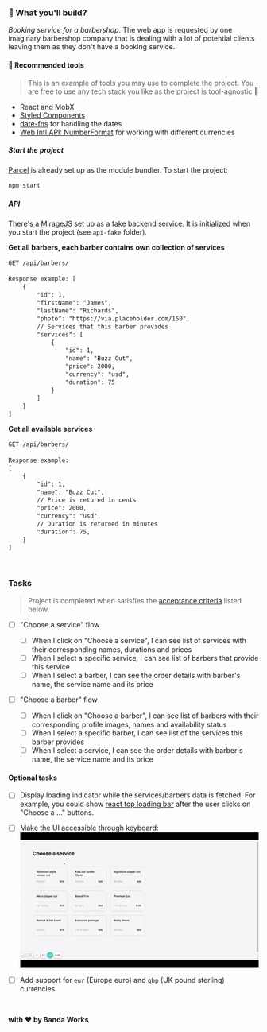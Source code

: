 ### :rocket: What you'll build?

_Booking service for a barbershop_. The web app is requested by one imaginary barbershop company that is dealing with a lot of potential clients leaving them as they don't have a booking service.

#### :wrench: Recommended tools

> This is an example of tools you may use to complete the project.
> You are free to use any tech stack you like as the project is tool-agnostic :slightly_smiling_face:

- React and MobX
- [Styled Components](https://styled-components.com/)
- [date-fns](https://date-fns.org/) for handling the dates
- [Web Intl API: NumberFormat](https://developer.mozilla.org/en-US/docs/Web/JavaScript/Reference/Global_Objects/Intl/NumberFormat/NumberFormat) for working with different currencies

##### Start the project

[Parcel](https://parceljs.org/) is already set up as the module bundler. To start the project:

```bash
npm start
```

##### API

There's a [MirageJS](https://miragejs.com/) set up as a fake backend service. It is initialized when you start the project (see `api-fake` folder).

**Get all barbers, each barber contains own collection of services**

```
GET /api/barbers/

Response example: [
    {
        "id": 1,
        "firstName": "James",
        "lastName": "Richards",
        "photo": "https://via.placeholder.com/150",
        // Services that this barber provides
        "services": [
            {
                "id": 1,
                "name": "Buzz Cut",
                "price": 2000,
                "currency": "usd",
                "duration": 75
            }
        ]
    }
]
```

**Get all available services**

```
GET /api/barbers/

Response example:
[
    {
        "id": 1,
        "name": "Buzz Cut",
        // Price is retured in cents
        "price": 2000,
        "currency": "usd",
        // Duration is returned in minutes
        "duration": 75,
    }
]
```

&nbsp;

### Tasks

> Project is completed when satisfies the [acceptance criteria](https://rubygarage.org/blog/clear-acceptance-criteria-and-why-its-important) listed below.

- [ ] "Choose a service" flow

  - [ ] When I click on "Choose a service", I can see list of services with their corresponding names, durations and prices
  - [ ] When I select a specific service, I can see list of barbers that provide this service
  - [ ] When I select a barber, I can see the order details with barber's name, the service name and its price

- [ ] "Choose a barber" flow
  - [ ] When I click on "Choose a barber", I can see list of barbers with their corresponding profile images, names and availability status
  - [ ] When I select a specific barber, I can see list of the services this barber provides
  - [ ] When I select a service, I can see the order details with barber's name, the service name and its price

#### Optional tasks

- [ ] Display loading indicator while the services/barbers data is fetched. For example, you could show [react top loading bar](https://klendi.github.io/react-top-loading-bar/) after the user clicks on "Choose a ..." buttons.

- [ ] Make the UI accessible through keyboard:
      <img src="./Booking - Keyboard accessability demo.gif">

- [ ] Add support for `eur` (Europe euro) and `gbp` (UK pound sterling) currencies

&nbsp;

**with :heart: by Banda Works**
